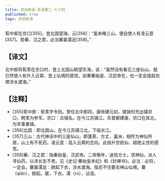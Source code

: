 ```yaml
---
title: 世说新语-言语第二-七十四
published: true
tags: 世说新语
---
```


荀中郎在京口[355]，登北固望海，云[356]：“虽未睹三山，便自使人有凌云意[357]。若秦、汉之君，必当褰裳濡足[358]。”

## 【译文】

北中郎将荀羡在京口时，登上北固山眺望东海，说：“虽然没有看见三座仙山，就已然使人有升入云霄、登上仙境的感觉。如果秦始皇、汉武帝在，也一定会提起衣襟涉水渡海。”

## 【注释】

- [355]荀中郎：荀羡字令则。曾任北中郎将。康帝建元初，骠骑何充出镇京口，聘羡为参军。京口：古城名。在今江苏镇江。东晋都建康，京口在其北，为军事重镇。
- [356]北固：即北固山。在今江苏镇江北，下临长江。
- [357]三山：古代神话中的三座仙山，即蓬莱、方丈、瀛洲，相传为神仙所居，山上有不死药。凌云意：高入云霄的志向。此指升空欲仙、超绝尘世的感觉。
- [358]秦、汉之君：指秦始皇、汉武帝。二帝晚年，迷信方士，求神仙，派人寻仙药，以求长生不老。见《史记·秦始皇本纪》和《封禅书》。必当：必将，一定会。褰裳濡足：掀起下衣，涉水渡海。指忍不住要去神山仙境。褰（qiān），掀起。裳，下衣。濡（rú），沾湿。
